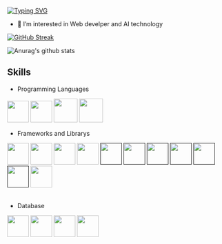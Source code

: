
[![Typing SVG](https://readme-typing-svg.demolab.com?font=Fira+Code&duration=4000&pause=500&color=54B435&width=435&lines=He+there%2C+I'm+a+Web+Developer)](https://git.io/typing-svg)

- 👀 I’m interested in Web develper and AI technology

[![GitHub Streak](https://streak-stats.demolab.com?user=SoltanHuseynov&theme=dark&border_radius=4.6)](https://git.io/streak-stats)

![Anurag's github stats](https://github-readme-stats.vercel.app/api?username=SoltanHuseynov&theme=dark)

## Skills

- Programming Languages
<div>
  <a href="https://en.wikipedia.org/wiki/JavaScript"><img src="https://pics.freeicons.io/uploads/icons/png/21088442871540553614-512.png" width=50></a>
  <a href="https://en.wikipedia.org/wiki/Python_(programming_language)"><img src="https://pics.freeicons.io/uploads/icons/png/12785093741551942290-512.png" width=50></a>
  <a href="https://en.wikipedia.org/wiki/PHP" style="maring:100px"><img src="https://img.icons8.com/plasticine/512/php.png" width=55></a>
  <a href="https://en.wikipedia.org/wiki/Go_(programming_language)" style="maring:100px"><img src="https://img.icons8.com/color/512/golang.png" width=55></a>
</div>


- Frameworks and Librarys
<div>
  <a href="https://reactjs.org/docs/getting-started.html"><img src="https://pics.freeicons.io/uploads/icons/png/20167174151551942641-512.png" width=50/></a>
  <a href="https://vuejs.org/"><img src="https://pics.freeicons.io/uploads/icons/png/191213921552037062-512.png" width=50/></a>
  <a href="https://nextjs.org/"><img src="https://img.icons8.com/color/512/nextjs.png" width=50/></a>
  <a href="https://nodejs.org/en/"><img src="https://img.icons8.com/fluency/512/node-js.png" width=50/></a>
  <a href=""><img src="https://img.icons8.com/nolan/512/express-js.png" width=50/></a>
  <a href=""><img src="https://laravel.com/img/logotype.min.svg" width=50/></a>
  <a href=""><img src="https://upload.wikimedia.org/wikipedia/en/thumb/9/9a/Cake-logo.png/120px-Cake-logo.png" width=50/></a>
  <a href=""><img src="https://upload.wikimedia.org/wikipedia/commons/e/e6/Python_and_Qt.svg" width=50/></a>
  <a href=""><img src="https://upload.wikimedia.org/wikipedia/commons/thumb/3/32/OpenCV_Logo_with_text_svg_version.svg/180px-OpenCV_Logo_with_text_svg_version.svg.png" width=50/></a>
  <a href=""><img src="https://upload.wikimedia.org/wikipedia/commons/thumb/3/31/NumPy_logo_2020.svg/120px-NumPy_logo_2020.svg.png" width=50/></a>
  <a href="https://www.djangoproject.com/start/"><img src="https://pics.freeicons.io/uploads/icons/png/9686895801536233213-512.png" width=50/></a>
</div><br>

- Database
<div>
  <a href="https://www.mysql.com/"><img src="https://img.icons8.com/color/512/mysql-logo.png" width=50/></a>
  <a href="https://www.mongodb.com/home"><img src="https://img.icons8.com/color/512/mongodb.png" width=50/></a>
  <a href="https://en.wikipedia.org/wiki/NoSQL"><img src="https://ourcodeworld.com/public-media/articles/articleocw-5d78ebb022d1e.webp" width=50/></a>
  <a href="https://www.postgresql.org/"><img src="https://img.icons8.com/color/512/postgreesql.png" width=50/></a>
</div>
